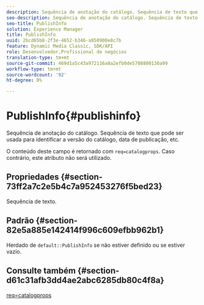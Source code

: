 ```yaml
---
description: Sequência de anotação do catálogo. Sequência de texto que pode ser usada para identificar a versão do catálogo, data de publicação, etc.
seo-description: Sequência de anotação do catálogo. Sequência de texto que pode ser usada para identificar a versão do catálogo, data de publicação, etc.
seo-title: PublishInfo
solution: Experience Manager
title: PublishInfo
uuid: 2bcd65b8-2f3e-4652-b346-a850900e8c7b
feature: Dynamic Media Classic, SDK/API
role: Desenvolvedor,Profissional de negócios
translation-type: tm+mt
source-git-commit: 469d1a5c43a972116a8a2efb0de5708800130a99
workflow-type: tm+mt
source-wordcount: '92'
ht-degree: 0%

---
```



# PublishInfo{#publishinfo}

Sequência de anotação do catálogo. Sequência de texto que pode ser usada para identificar a versão do catálogo, data de publicação, etc.

O conteúdo deste campo é retornado com `req=catalogprops`. Caso contrário, este atributo não será utilizado.

## Propriedades {#section-73ff2a7c2e5b4c7a952453276f5bed23}

Sequência de texto.

## Padrão {#section-82e5a885e142414f996c609efbb962b1}

Herdado de `default::PublishInfo` se não estiver definido ou se estiver vazio.

## Consulte também {#section-d61c31afb3dd4ae2abc6285db80c4f8a}

[req=catalogprops](../../../../../is-api/http-ref/image-serving-api-ref/c-http-protocol-reference/c-command-reference/r-req/r-catalogprops.md#reference-d7f7438291dd44a1afb6963155625426)
